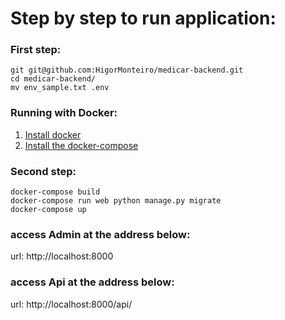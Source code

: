 # Step by step to run application:

### First step:
```
git git@github.com:HigorMonteiro/medicar-backend.git
cd medicar-backend/
mv env_sample.txt .env 
```
### Running with Docker:

1. [Install docker](https://docs.docker.com/install/)
2. [Install the docker-compose](https://docs.docker.com/compose/install/)

### Second step:
```
docker-compose build
docker-compose run web python manage.py migrate
docker-compose up
```
### access Admin at the address below:
url: http://localhost:8000

### access Api at the address below:
url: http://localhost:8000/api/
